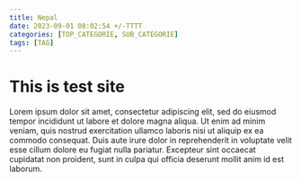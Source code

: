 ```yaml
---
title: Nepal
date: 2023-09-01 08:02:54 +/-TTTT
categories: [TOP_CATEGORIE, SUB_CATEGORIE]
tags: [TAG] 
---
```



# This is test site


Lorem ipsum dolor sit amet, consectetur adipiscing elit, sed do eiusmod tempor incididunt ut labore et dolore magna aliqua. Ut enim ad minim veniam, quis nostrud exercitation ullamco laboris nisi ut aliquip ex ea commodo consequat. Duis aute irure dolor in reprehenderit in voluptate velit esse cillum dolore eu fugiat nulla pariatur. Excepteur sint occaecat cupidatat non proident, sunt in culpa qui officia deserunt mollit anim id est laborum.
